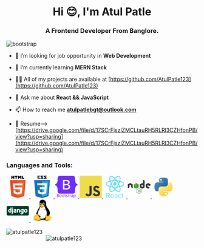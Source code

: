 <h1 align="center">Hi 😊, I'm Atul Patle</h1>
<h3 align="center">A Frontend Developer From Banglore.</h3>

<img src="https://i.ibb.co/SdW2grd/0001-1-2.jpg" alt="bootstrap" width="1000" height="490"/> 

- 🤝 I’m looking for job opportunity in **Web Development**

- 🌱 I’m currently learning **MERN Stack**

- 👨‍💻 All of my projects are available at [https://github.com/AtulPatle123](https://github.com/AtulPatle123)

- 💬 Ask me about **React && JavaScript**

- 📫 How to reach me **atulpatlebgt@outlook.com**

- 📄 Resume--> [https://drive.google.com/file/d/17SCrFjszlZMCLtauRH5RLRl3CZHfonPB/view?usp=sharing](https://drive.google.com/file/d/17SCrFjszlZMCLtauRH5RLRl3CZHfonPB/view?usp=sharing)


<h3 align="left">Languages and Tools:</h3>
<p align="left"> <a href="https://www.w3.org/html/" target="_blank"> <img src="https://raw.githubusercontent.com/devicons/devicon/master/icons/html5/html5-original-wordmark.svg" alt="html5" width="60" height="60"/> </a>   <a href="https://www.w3schools.com/css/" target="_blank"> <img src="https://raw.githubusercontent.com/devicons/devicon/master/icons/css3/css3-original-wordmark.svg" alt="css3" width="60" height="60"/> </a>    <a href="https://getbootstrap.com" target="_blank"> <img src="https://raw.githubusercontent.com/devicons/devicon/master/icons/bootstrap/bootstrap-plain-wordmark.svg" alt="bootstrap" width="60" height="60"/> </a>    <a href="https://developer.mozilla.org/en-US/docs/Web/JavaScript" target="_blank"> <img src="https://raw.githubusercontent.com/devicons/devicon/master/icons/javascript/javascript-original.svg" alt="javascript" width="60" height="60"/> </a>    <a href="https://reactjs.org/" target="_blank"> <img src="https://raw.githubusercontent.com/devicons/devicon/master/icons/react/react-original-wordmark.svg" alt="react" width="60" height="60"/> </a>    <a href="https://nodejs.org" target="_blank"> <img src="https://raw.githubusercontent.com/devicons/devicon/master/icons/nodejs/nodejs-original-wordmark.svg" alt="nodejs" width="60" height="60"/> </a>    <a href="https://www.python.org" target="_blank"> <img src="https://raw.githubusercontent.com/devicons/devicon/master/icons/python/python-original.svg" alt="python" width="60" height="60"/> </a>    <a href="https://www.djangoproject.com/" target="_blank"> <img src="https://raw.githubusercontent.com/devicons/devicon/master/icons/django/django-original.svg" alt="django" width="60" height="60"/> </a>    <a href="https://www.linux.org/" target="_blank"> <img src="https://raw.githubusercontent.com/devicons/devicon/master/icons/linux/linux-original.svg" alt="linux" width="60" height="60"/> </a> 


 </p>
 
 

<p><img align="left" width="400" src="https://github-readme-stats.vercel.app/api/top-langs?username=atulpatle123&show_icons=true&locale=en&layout=compact" alt="atulpatle123" /></p>

<p>&nbsp;<img align="right" width="400" src="https://github-readme-stats.vercel.app/api?username=atulpatle123&show_icons=true&locale=en" alt="atulpatle123" /></p>
